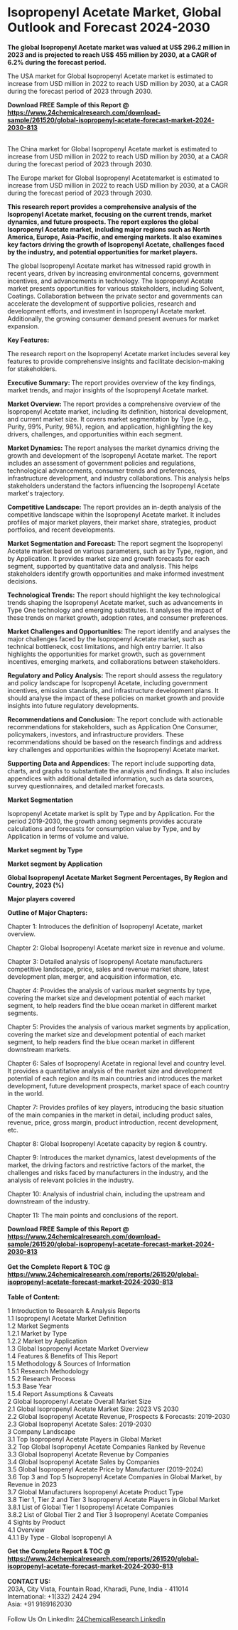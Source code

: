 <h1>Isopropenyl Acetate Market, Global Outlook and Forecast 2024-2030</h1><p><strong>The global Isopropenyl Acetate market was valued at US$ 296.2 million in 2023 and is projected to reach US$ 455 million by 2030, at a CAGR of 6.2% during the forecast period.</strong></p><p>
</p><p>The USA market for Global Isopropenyl Acetate market is estimated to increase from USD million in 2022 to reach USD million by 2030, at a CAGR during the forecast period of 2023 through 2030.</p><div><b>Download FREE Sample of this Report @ 
            <a href="https://www.24chemicalresearch.com/download-sample/261520/global-isopropenyl-acetate-forecast-market-2024-2030-813">
            https://www.24chemicalresearch.com/download-sample/261520/global-isopropenyl-acetate-forecast-market-2024-2030-813</a></b></div><br><p>
</p><p>The China market for Global Isopropenyl Acetate market is estimated to increase from USD million in 2022 to reach USD million by 2030, at a CAGR during the forecast period of 2023 through 2030.</p><p>
</p><p>The Europe market for Global Isopropenyl Acetatemarket is estimated to increase from USD million in 2022 to reach USD million by 2030, at a CAGR during the forecast period of 2023 through 2030.</p><p>
</p><p><strong>This research report provides a comprehensive analysis of the Isopropenyl Acetate market, focusing on the current trends, market dynamics, and future prospects. The report explores the global Isopropenyl Acetate market, including major regions such as North America, Europe, Asia-Pacific, and emerging markets. It also examines key factors driving the growth of Isopropenyl Acetate, challenges faced by the industry, and potential opportunities for market players.</strong></p><p>
The global Isopropenyl Acetate market has witnessed rapid growth in recent years, driven by increasing environmental concerns, government incentives, and advancements in technology. The Isopropenyl Acetate market presents opportunities for various stakeholders, including Solvent, Coatings. Collaboration between the private sector and governments can accelerate the development of supportive policies, research and development efforts, and investment in Isopropenyl Acetate market. Additionally, the growing consumer demand present avenues for market expansion.</p><p>
<strong>Key Features:</strong></p><p>
The research report on the Isopropenyl Acetate market includes several key features to provide comprehensive insights and facilitate decision-making for stakeholders.</p><p>
<strong>Executive Summary: </strong>The report provides overview of the key findings, market trends, and major insights of the Isopropenyl Acetate market.</p><p>
<strong>Market Overview: </strong>The report provides a comprehensive overview of the Isopropenyl Acetate market, including its definition, historical development, and current market size. It covers market segmentation by Type (e.g., Purity, 99%, Purity, 98%), region, and application, highlighting the key drivers, challenges, and opportunities within each segment.</p><p>
<strong>Market Dynamics:</strong> The report analyses the market dynamics driving the growth and development of the Isopropenyl Acetate market. The report includes an assessment of government policies and regulations, technological advancements, consumer trends and preferences, infrastructure development, and industry collaborations. This analysis helps stakeholders understand the factors influencing the Isopropenyl Acetate market's trajectory.</p><p>
<strong>Competitive Landscape:</strong> The report provides an in-depth analysis of the competitive landscape within the Isopropenyl Acetate market. It includes profiles of major market players, their market share, strategies, product portfolios, and recent developments.</p><p>
<strong>Market Segmentation and Forecast: </strong>The report segment the Isopropenyl Acetate market based on various parameters, such as by Type, region, and by Application. It provides market size and growth forecasts for each segment, supported by quantitative data and analysis. This helps stakeholders identify growth opportunities and make informed investment decisions.</p><p>
<strong>Technological Trends:</strong> The report should highlight the key technological trends shaping the Isopropenyl Acetate market, such as advancements in Type One technology and emerging substitutes. It analyses the impact of these trends on market growth, adoption rates, and consumer preferences.</p><p>
<strong>Market Challenges and Opportunities: </strong>The report identify and analyses the major challenges faced by the Isopropenyl Acetate market, such as technical bottleneck, cost limitations, and high entry barrier. It also highlights the opportunities for market growth, such as government incentives, emerging markets, and collaborations between stakeholders.</p><p>
<strong>Regulatory and Policy Analysis:</strong> The report should assess the regulatory and policy landscape for Isopropenyl Acetate, including government incentives, emission standards, and infrastructure development plans. It should analyse the impact of these policies on market growth and provide insights into future regulatory developments.</p><p>
<strong>Recommendations and Conclusion:</strong> The report conclude with actionable recommendations for stakeholders, such as Application One Consumer, policymakers, investors, and infrastructure providers. These recommendations should be based on the research findings and address key challenges and opportunities within the Isopropenyl Acetate market.</p><p>
<strong>Supporting Data and Appendices:</strong> The report include supporting data, charts, and graphs to substantiate the analysis and findings. It also includes appendices with additional detailed information, such as data sources, survey questionnaires, and detailed market forecasts.</p><p>
<strong>Market Segmentation</strong></p><p>
Isopropenyl Acetate market is split by Type and by Application. For the period 2019-2030, the growth among segments provides accurate calculations and forecasts for consumption value by Type, and by Application in terms of volume and value.</p><p>
<strong>Market segment by Type</strong></p><p>
</p><p>
</p><p><strong>Market segment by Application</strong></p><p>
</p><p>
</p><p><strong>Global Isopropenyl Acetate Market Segment Percentages, By Region and Country, 2023 (%)</strong></p><p>
</p><p>
</p><p><strong>Major players covered</strong></p><p>
</p><p>
</p><p><strong>Outline of Major Chapters:</strong></p><p>
Chapter 1: Introduces the definition of Isopropenyl Acetate, market overview.</p><p>
Chapter 2: Global Isopropenyl Acetate market size in revenue and volume.</p><p>
Chapter 3: Detailed analysis of Isopropenyl Acetate manufacturers competitive landscape, price, sales and revenue market share, latest development plan, merger, and acquisition information, etc.</p><p>
Chapter 4: Provides the analysis of various market segments by type, covering the market size and development potential of each market segment, to help readers find the blue ocean market in different market segments.</p><p>
Chapter 5: Provides the analysis of various market segments by application, covering the market size and development potential of each market segment, to help readers find the blue ocean market in different downstream markets.</p><p>
Chapter 6: Sales of Isopropenyl Acetate in regional level and country level. It provides a quantitative analysis of the market size and development potential of each region and its main countries and introduces the market development, future development prospects, market space of each country in the world.</p><p>
Chapter 7: Provides profiles of key players, introducing the basic situation of the main companies in the market in detail, including product sales, revenue, price, gross margin, product introduction, recent development, etc.</p><p>
Chapter 8: Global Isopropenyl Acetate capacity by region &amp; country.</p><p>
Chapter 9: Introduces the market dynamics, latest developments of the market, the driving factors and restrictive factors of the market, the challenges and risks faced by manufacturers in the industry, and the analysis of relevant policies in the industry.</p><p>
Chapter 10: Analysis of industrial chain, including the upstream and downstream of the industry.</p><p>
Chapter 11: The main points and conclusions of the report.</p><div><b>Download FREE Sample of this Report @ 
            <a href="https://www.24chemicalresearch.com/download-sample/261520/global-isopropenyl-acetate-forecast-market-2024-2030-813">
            https://www.24chemicalresearch.com/download-sample/261520/global-isopropenyl-acetate-forecast-market-2024-2030-813</a></b></div><br><div><b>Get the Complete Report & TOC @ 
            <a href="https://www.24chemicalresearch.com/reports/261520/global-isopropenyl-acetate-forecast-market-2024-2030-813">
            https://www.24chemicalresearch.com/reports/261520/global-isopropenyl-acetate-forecast-market-2024-2030-813</a></b></div><br>
            <b>Table of Content:</b><p>1 Introduction to Research & Analysis Reports<br />
    1.1 Isopropenyl Acetate Market Definition<br />
    1.2 Market Segments<br />
        1.2.1 Market by Type<br />
        1.2.2 Market by Application<br />
    1.3 Global Isopropenyl Acetate Market Overview<br />
    1.4 Features & Benefits of This Report<br />
    1.5 Methodology & Sources of Information<br />
        1.5.1 Research Methodology<br />
        1.5.2 Research Process<br />
        1.5.3 Base Year<br />
        1.5.4 Report Assumptions & Caveats<br />
2 Global Isopropenyl Acetate Overall Market Size<br />
    2.1 Global Isopropenyl Acetate Market Size: 2023 VS 2030<br />
    2.2 Global Isopropenyl Acetate Revenue, Prospects & Forecasts: 2019-2030<br />
    2.3 Global Isopropenyl Acetate Sales: 2019-2030<br />
3 Company Landscape<br />
    3.1 Top Isopropenyl Acetate Players in Global Market<br />
    3.2 Top Global Isopropenyl Acetate Companies Ranked by Revenue<br />
    3.3 Global Isopropenyl Acetate Revenue by Companies<br />
    3.4 Global Isopropenyl Acetate Sales by Companies<br />
    3.5 Global Isopropenyl Acetate Price by Manufacturer (2019-2024)<br />
    3.6 Top 3 and Top 5 Isopropenyl Acetate Companies in Global Market, by Revenue in 2023<br />
    3.7 Global Manufacturers Isopropenyl Acetate Product Type<br />
    3.8 Tier 1, Tier 2 and Tier 3 Isopropenyl Acetate Players in Global Market<br />
        3.8.1 List of Global Tier 1 Isopropenyl Acetate Companies<br />
        3.8.2 List of Global Tier 2 and Tier 3 Isopropenyl Acetate Companies<br />
4 Sights by Product<br />
    4.1 Overview<br />
        4.1.1 By Type - Global Isopropenyl A</p><div><b>Get the Complete Report & TOC @ 
            <a href="https://www.24chemicalresearch.com/reports/261520/global-isopropenyl-acetate-forecast-market-2024-2030-813">
            https://www.24chemicalresearch.com/reports/261520/global-isopropenyl-acetate-forecast-market-2024-2030-813</a></b></div><br><b>CONTACT US:</b><br>
            203A, City Vista, Fountain Road, Kharadi, Pune, India - 411014<br>
            International: +1(332) 2424 294<br>
            Asia: +91 9169162030 <br><br>
            Follow Us On LinkedIn: <a href="https://www.linkedin.com/company/24chemicalresearch/">24ChemicalResearch LinkedIn</a>